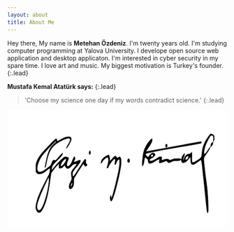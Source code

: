```yaml
---
layout: about
title: About Me
---
```


Hey there, My name is **Metehan Özdeniz**. I'm twenty years old. I'm studying computer programming at Yalova University. I develope open source web application and desktop applicaton. I'm interested in cyber security in my spare time. I love art and music. My biggest motivation is Turkey's founder.
{:.lead}

**Mustafa Kemal Atatürk says:** 
{:.lead}
>'Choose my science one day if my words contradict science.'
{:.lead}

![imza](/assets/img/mustafa_kemal_imza.png)